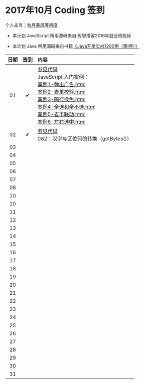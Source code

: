 # 2017年10月 Coding 签到

个人主页：<a href="http://renkaigis.com/" target="_blank">秋月春风等闲度</a>

- 本计划 JavaScript 所用源码来自 传智播客2016年就业班视频

- 本计划 Java 所用源码来自书籍<a href="https://book.douban.com/subject/5417003/" target="_blank">《Java开发实战1200例（第Ⅰ卷）》</a>

| 日期 | 签到 | 内容 |
| :---: | :---: | :--- |
| 01 | ✔ | <a href="https://github.com/renkaigis/KeepCoding/tree/master/2017/10/01" target="_blank">参见代码</a><br>JavaScript 入门案例：<br><a href="http://blog.renkaigis.com/KeepCoding/2017/10/01/案例1-弹出广告.html" target="_blank">案例1-弹出广告.html</a><br><a href="http://blog.renkaigis.com/KeepCoding/2017/10/01/案例2-表单校验.html" target="_blank">案例2-表单校验.html<br><a href="http://blog.renkaigis.com/KeepCoding/2017/10/01/案例3-隔行换色.html" target="_blank">案例3-隔行换色.html<br><a href="http://blog.renkaigis.com/KeepCoding/2017/10/01/案例4-全选和全不选.html" target="_blank">案例4-全选和全不选.html<br><a href="http://blog.renkaigis.com/KeepCoding/2017/10/01/案例5-省市联动.html" target="_blank">案例5-省市联动.html<br><a href="http://blog.renkaigis.com/KeepCoding/2017/10/01/案例6-左右选中.html" target="_blank">案例6-左右选中.html |
| 02 | ✔ | <a href="https://github.com/renkaigis/KeepCoding/tree/master/2017/10/02" target="_blank">参见代码</a><br>082：汉字与区位码的转换（getBytes()） |
| 03 |  | <a href="https://github.com/renkaigis/KeepCoding/tree/master/2017/10/03" target="_blank"></a><br> |
| 04 |  | <a href="https://github.com/renkaigis/KeepCoding/tree/master/2017/10/04" target="_blank"></a><br> |
| 05 |  | <a href="https://github.com/renkaigis/KeepCoding/tree/master/2017/10/05" target="_blank"></a><br> |
| 06 |  | <a href="https://github.com/renkaigis/KeepCoding/tree/master/2017/10/06" target="_blank"></a><br> |
| 07 |  | <a href="https://github.com/renkaigis/KeepCoding/tree/master/2017/10/07" target="_blank"></a><br> |
| 08 |  | <a href="https://github.com/renkaigis/KeepCoding/tree/master/2017/10/08" target="_blank"></a><br> |
| 10 |  | <a href="https://github.com/renkaigis/KeepCoding/tree/master/2017/10/10" target="_blank"></a><br> |
| 10 |  | <a href="https://github.com/renkaigis/KeepCoding/tree/master/2017/10/10" target="_blank"></a><br> |
| 11 |  | <a href="https://github.com/renkaigis/KeepCoding/tree/master/2017/10/11" target="_blank"></a><br> |
| 12 |  | <a href="https://github.com/renkaigis/KeepCoding/tree/master/2017/10/12" target="_blank"></a><br> |
| 13 |  | <a href="https://github.com/renkaigis/KeepCoding/tree/master/2017/10/13" target="_blank"></a><br> |
| 14 |  | <a href="https://github.com/renkaigis/KeepCoding/tree/master/2017/10/14" target="_blank"></a><br> |
| 15 |  | <a href="https://github.com/renkaigis/KeepCoding/tree/master/2017/10/15" target="_blank"></a><br> |
| 16 |  | <a href="https://github.com/renkaigis/KeepCoding/tree/master/2017/10/16" target="_blank"></a><br> |
| 17 |  | <a href="https://github.com/renkaigis/KeepCoding/tree/master/2017/10/17" target="_blank"></a><br> |
| 18 |  | <a href="https://github.com/renkaigis/KeepCoding/tree/master/2017/10/18" target="_blank"></a><br> |
| 19 |  | <a href="https://github.com/renkaigis/KeepCoding/tree/master/2017/10/19" target="_blank"></a><br> |
| 20 |  | <a href="https://github.com/renkaigis/KeepCoding/tree/master/2017/10/20" target="_blank"></a><br> |
| 21 |  | <a href="https://github.com/renkaigis/KeepCoding/tree/master/2017/10/21" target="_blank"></a><br> |
| 22 |  | <a href="https://github.com/renkaigis/KeepCoding/tree/master/2017/10/22" target="_blank"></a><br> |
| 23 |  | <a href="https://github.com/renkaigis/KeepCoding/tree/master/2017/10/23" target="_blank"></a><br> |
| 24 |  | <a href="https://github.com/renkaigis/KeepCoding/tree/master/2017/10/24" target="_blank"></a><br> |
| 25 |  | <a href="https://github.com/renkaigis/KeepCoding/tree/master/2017/10/25" target="_blank"></a><br> |
| 26 |  | <a href="https://github.com/renkaigis/KeepCoding/tree/master/2017/10/26" target="_blank"></a><br> |
| 27 |  | <a href="https://github.com/renkaigis/KeepCoding/tree/master/2017/10/27" target="_blank"></a><br> |
| 28 |  | <a href="https://github.com/renkaigis/KeepCoding/tree/master/2017/10/28" target="_blank"></a><br> |
| 29 |  | <a href="https://github.com/renkaigis/KeepCoding/tree/master/2017/10/29" target="_blank"></a><br> |
| 30 |  | <a href="https://github.com/renkaigis/KeepCoding/tree/master/2017/10/30" target="_blank"></a><br> |
| 31 |  | <a href="https://github.com/renkaigis/KeepCoding/tree/master/2017/10/31" target="_blank"></a><br> |
